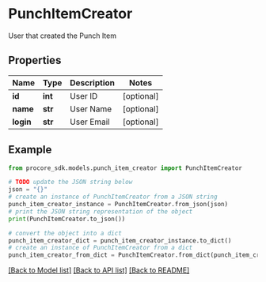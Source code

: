 # PunchItemCreator

User that created the Punch Item

## Properties

Name | Type | Description | Notes
------------ | ------------- | ------------- | -------------
**id** | **int** | User ID | [optional] 
**name** | **str** | User Name | [optional] 
**login** | **str** | User Email | [optional] 

## Example

```python
from procore_sdk.models.punch_item_creator import PunchItemCreator

# TODO update the JSON string below
json = "{}"
# create an instance of PunchItemCreator from a JSON string
punch_item_creator_instance = PunchItemCreator.from_json(json)
# print the JSON string representation of the object
print(PunchItemCreator.to_json())

# convert the object into a dict
punch_item_creator_dict = punch_item_creator_instance.to_dict()
# create an instance of PunchItemCreator from a dict
punch_item_creator_from_dict = PunchItemCreator.from_dict(punch_item_creator_dict)
```
[[Back to Model list]](../README.md#documentation-for-models) [[Back to API list]](../README.md#documentation-for-api-endpoints) [[Back to README]](../README.md)


